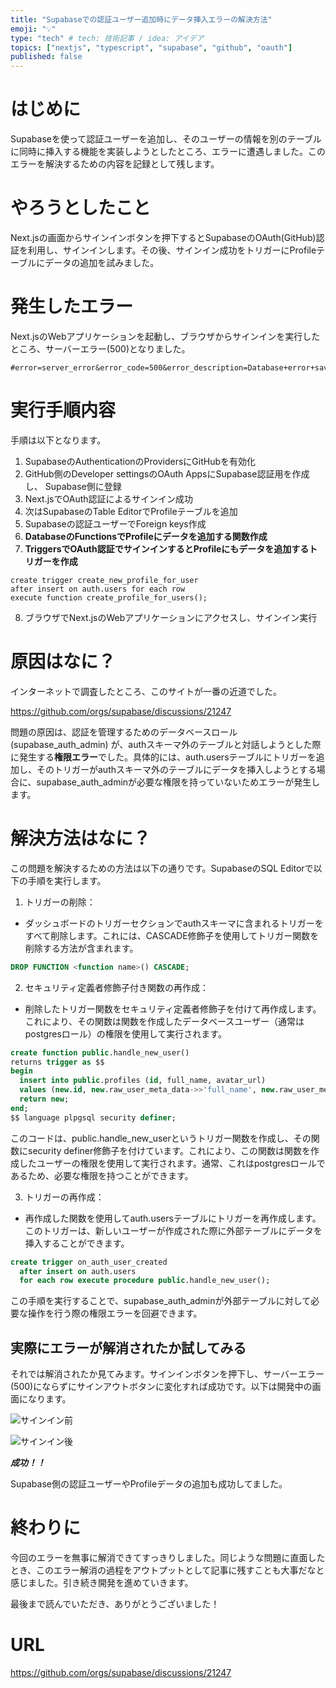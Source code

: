 ```yaml
---
title: "Supabaseでの認証ユーザー追加時にデータ挿入エラーの解決方法"
emoji: "💡"
type: "tech" # tech: 技術記事 / idea: アイデア
topics: ["nextjs", "typescript", "supabase", "github", "oauth"]
published: false
---
```


# はじめに

Supabaseを使って認証ユーザーを追加し、そのユーザーの情報を別のテーブルに同時に挿入する機能を実装しようとしたところ、エラーに遭遇しました。このエラーを解決するための内容を記録として残します。

# やろうとしたこと

Next.jsの画面からサインインボタンを押下するとSupabaseのOAuth(GitHub)認証を利用し、サインインします。その後、サインイン成功をトリガーにProfileテーブルにデータの追加を試みました。

# 発生したエラー

Next.jsのWebアプリケーションを起動し、ブラウザからサインインを実行したところ、サーバーエラー(500)となりました。

```:URLに表示された内容を抜粋
#error=server_error&error_code=500&error_description=Database+error+saving+new+user
```

# 実行手順内容

手順は以下となります。

1. SupabaseのAuthenticationのProvidersにGitHubを有効化
2. GitHub側のDeveloper settingsのOAuth AppsにSupabase認証用を作成し、
   Supabase側に登録
3. Next.jsでOAuth認証によるサインイン成功
4. 次はSupabaseのTable EditorでProfileテーブルを追加
5. Supabaseの認証ユーザーでForeign keys作成
6. **DatabaseのFunctionsでProfileにデータを追加する関数作成**
7. **TriggersでOAuth認証でサインインするとProfileにもデータを追加するトリガーを作成**

```sql:TriggersをSQL Editorで実行した内容
create trigger create_new_profile_for_user
after insert on auth.users for each row
execute function create_profile_for_users();
```

8. ブラウザでNext.jsのWebアプリケーションにアクセスし、サインイン実行

# 原因はなに？

インターネットで調査したところ、このサイトが一番の近道でした。

https://github.com/orgs/supabase/discussions/21247

問題の原因は、認証を管理するためのデータベースロール (supabase_auth_admin) が、authスキーマ外のテーブルと対話しようとした際に発生する**権限エラー**でした。具体的には、auth.usersテーブルにトリガーを追加し、そのトリガーがauthスキーマ外のテーブルにデータを挿入しようとする場合に、supabase_auth_adminが必要な権限を持っていないためエラーが発生します。

# 解決方法はなに？

この問題を解決するための方法は以下の通りです。SupabaseのSQL Editorで以下の手順を実行します。

1. トリガーの削除：

- ダッシュボードのトリガーセクションでauthスキーマに含まれるトリガーをすべて削除します。これには、CASCADE修飾子を使用してトリガー関数を削除する方法が含まれます。

```sql
DROP FUNCTION <function name>() CASCADE;
```

2. セキュリティ定義者修飾子付き関数の再作成：

- 削除したトリガー関数をセキュリティ定義者修飾子を付けて再作成します。これにより、その関数は関数を作成したデータベースユーザー（通常はpostgresロール）の権限を使用して実行されます。

```sql
create function public.handle_new_user()
returns trigger as $$
begin
  insert into public.profiles (id, full_name, avatar_url)
  values (new.id, new.raw_user_meta_data->>'full_name', new.raw_user_meta_data->>'avatar_url');
  return new;
end;
$$ language plpgsql security definer;
```

このコードは、public.handle_new_userというトリガー関数を作成し、その関数にsecurity definer修飾子を付けています。これにより、この関数は関数を作成したユーザーの権限を使用して実行されます。通常、これはpostgresロールであるため、必要な権限を持つことができます。

3. トリガーの再作成：

- 再作成した関数を使用してauth.usersテーブルにトリガーを再作成します。このトリガーは、新しいユーザーが作成された際に外部テーブルにデータを挿入することができます。

```sql
create trigger on_auth_user_created
  after insert on auth.users
  for each row execute procedure public.handle_new_user();
```

この手順を実行することで、supabase_auth_adminが外部テーブルに対して必要な操作を行う際の権限エラーを回避できます。

## 実際にエラーが解消されたか試してみる

それでは解消されたか見てみます。サインインボタンを押下し、サーバーエラー(500)にならずにサインアウトボタンに変化すれば成功です。以下は開発中の画面になります。

![サインイン前](https://storage.googleapis.com/zenn-user-upload/99191b36e6e2-20240523.png)

![サインイン後](https://storage.googleapis.com/zenn-user-upload/97ac503052af-20240523.png)

***成功！！***

Supabase側の認証ユーザーやProfileデータの追加も成功してました。

# 終わりに

今回のエラーを無事に解消できてすっきりしました。同じような問題に直面したとき、このエラー解消の過程をアウトプットとして記事に残すことも大事だなと感じました。引き続き開発を進めていきます。

最後まで読んでいただき、ありがとうございました！

# URL

https://github.com/orgs/supabase/discussions/21247